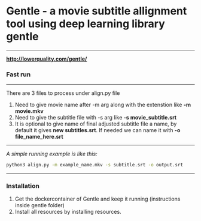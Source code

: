 # Gentle -  a movie subtitle allignment tool using deep learning library gentle
---
<b> http://lowerquality.com/gentle/ </b>

### Fast run 
---
There are 3 files to process under align.py file <br>
1. Need to give movie name after -m arg along with the extenstion like **-m movie.mkv**
2. Need to give the subtitle file with -s arg like **-s movie_subtitle.srt** 
3. It is optional to give name of final adjusted subtitle file a name, by default it gives **new subtitles.srt**. If needed we can name it with **-o file_name_here.srt**
---
<i>A simple running example is like this:</i>

~~~bash
python3 align.py -m example_name.mkv -s subtitle.srt -o output.srt
~~~
---

### Installation
1. Get the dockercontainer of Gentle and keep it running (instructions inside gentle folder)
2. Install all resources by installing resources.
